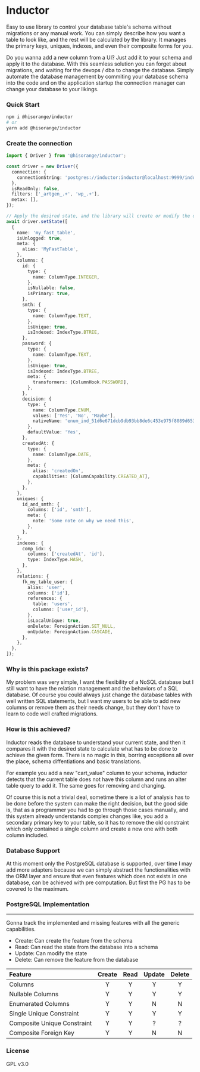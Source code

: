 # Inductor

Easy to use library to control your database table's schema without migrations or any manual work.
You can simply describe how you want a table to look like, and the rest will be calculated by the library.
It manages the primary keys, uniques, indexes, and even their composite forms for you.

Do you wanna add a new column from a UI? Just add it to your schema and apply it to the database.
With this seamless solution you can forget about migrations, and waiting for the devops / dba to change the database.
Simply automate the database management by commiting your database schema into the code and on the application startup
the connection manager can change your database to your likings.

### Quick Start

```sh
npm i @hisorange/inductor
# or
yarn add @hisorange/inductor
```

### Create the connection

```typescript
import { Driver } from '@hisorange/inductor';

const driver = new Driver({
  connection: {
    connectionString: 'postgres://inductor:inductor@localhost:9999/inductor',
  },
  isReadOnly: false,
  filters: ['_artgen_.+', 'wp_.+'],
  metax: [],
});

// Apply the desired state, and the library will create or modify the databse to match the given schema
await driver.setState([
  {
    name: 'my_fast_table',
    isUnlogged: true,
    meta: {
      alias: 'MyFastTable',
    },
    columns: {
      id: {
        type: {
          name: ColumnType.INTEGER,
        },
        isNullable: false,
        isPrimary: true,
      },
      smth: {
        type: {
          name: ColumnType.TEXT,
        },
        isUnique: true,
        isIndexed: IndexType.BTREE,
      },
      password: {
        type: {
          name: ColumnType.TEXT,
        },
        isUnique: true,
        isIndexed: IndexType.BTREE,
        meta: {
          transformers: [ColumnHook.PASSWORD],
        },
      },
      decision: {
        type: {
          name: ColumnType.ENUM,
          values: ['Yes', 'No', 'Maybe'],
          nativeName: 'enum_ind_51d6e671dcb9db93bb8de6c453e975f8089d6535',
        },
        defaultValue: 'Yes',
      },
      createdAt: {
        type: {
          name: ColumnType.DATE,
        },
        meta: {
          alias: 'createdOn',
          capabilities: [ColumnCapability.CREATED_AT],
        },
      },
    },
    uniques: {
      id_and_smth: {
        columns: ['id', 'smth'],
        meta: {
          note: 'Some note on why we need this',
        },
      },
    },
    indexes: {
      comp_idx: {
        columns: ['createdAt', 'id'],
        type: IndexType.HASH,
      },
    },
    relations: {
      fk_my_table_user: {
        alias: 'user',
        columns: ['id'],
        references: {
          table: 'users',
          columns: ['user_id'],
        },
        isLocalUnique: true,
        onDelete: ForeignAction.SET_NULL,
        onUpdate: ForeignAction.CASCADE,
      },
    },
  },
]);
```

### Why is this package exists?

My problem was very simple, I want the flexibility of a NoSQL database but I still want to have the relation management and the behaviors of a SQL database. Of course you could always just change the database tables with well written SQL statements, but I want my users to be able to add new columns or remove them as their needs change, but they don't have to learn to code well crafted migrations.

### How is this achieved?

Inductor reads the database to understand your current state, and then it compares it with the desired state to calculate what has to be done to achieve the given form. There is no magic in this, borring exceptions all over the place, schema diffentiations and basic translations.

For example you add a new "cart_value" column to your schema, inductor detects that the current table does not have this column and runs an alter table query to add it. The same goes for removing and changing.

Of course this is not a trivial deal, sometime there is a lot of analysis has to be done before the system can make the right decision, but the good side is, that as a programmer you had to go through those cases manually, and this system already understands complex changes like, you add a secondary primary key to your table, so it has to remove the old constraint which only contained a single column and create a new one with both column included.

### Database Support

At this moment only the PostgreSQL database is supported, over time I may add more adapters because we can simply abstract the functionalities with the ORM layer and ensure that even features which does not exists in one database, can be achieved with pre computation. But first the PG has to be covered to the maximum.

### PostgreSQL Implementation

---

Gonna track the implemented and missing features with all the generic capabilities.

- Create: Can create the feature from the schema
- Read: Can read the state from the database into a schema
- Update: Can modify the state
- Delete: Can remove the feature from the database

| Feature                     | Create | Read | Update | Delete |
| :-------------------------- | :----: | :--: | :----: | :----: |
| Columns                     |   Y    |  Y   |   Y    |   Y    |
| Nullable Columns            |   Y    |  Y   |   Y    |   Y    |
| Enumerated Columns          |   Y    |  Y   |   N    |   N    |
| Single Unique Constraint    |   Y    |  Y   |   Y    |   Y    |
| Composite Unique Constraint |   Y    |  Y   |   ?    |   ?    |
| Composite Foreign Key       |   Y    |  Y   |   N    |   N    |

### License

GPL v3.0
